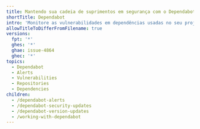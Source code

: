 ```yaml
---
title: Mantendo sua cadeia de suprimentos em segurança com o Dependabot
shortTitle: Dependabot
intro: 'Monitore as vulnerabilidades em dependências usadas no seu projeto{% ifversion fpt or ghec or ghes > 3.2 %} e mantenha suas dependências atualizadas{% endif %} com {% data variables.product.prodname_dependabot %}.'
allowTitleToDifferFromFilename: true
versions:
  fpt: '*'
  ghes: '*'
  ghae: issue-4864
  ghec: '*'
topics:
  - Dependabot
  - Alerts
  - Vulnerabilities
  - Repositories
  - Dependencies
children:
  - /dependabot-alerts
  - /dependabot-security-updates
  - /dependabot-version-updates
  - /working-with-dependabot
---
```


